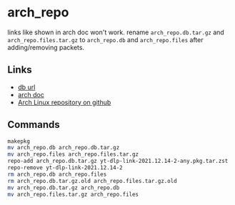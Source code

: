 # arch_repo

links like shown in arch doc won't work.
rename `arch_repo.db.tar.gz` and `arch_repo.files.tar.gz` to `arch_repo.db` and `arch_repo.files` after adding/removing packets.

## Links

- [db url](https://github.com/yahooalive/arch_repo/main/x86_64/arch_repo.db)
- [arch doc](https://wiki.archlinux.org/title/Pacman/Tips_and_tricks#Custom_local_repository)
- [Arch Linux repository on github](https://www.arcolinuxiso.com/how-to-create-your-own-online-arch-linux-repository-on-github-and-use-it-on-any-arcolinux/)

## Commands

```sh
makepkg
mv arch_repo.db arch_repo.db.tar.gz
mv arch_repo.files arch_repo.files.tar.gz
repo-add arch_repo.db.tar.gz yt-dlp-link-2021.12.14-2-any.pkg.tar.zst
repo-remove yt-dlp-link-2021.12.14-2
rm arch_repo.db arch_repo.files
rm arch_repo.db.tar.gz.old arch_repo.files.tar.gz.old
mv arch_repo.db.tar.gz arch_repo.db
mv arch_repo.files.tar.gz arch_repo.files
```
